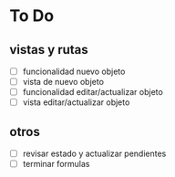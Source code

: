 # To Do

## vistas y rutas

- [ ] funcionalidad nuevo objeto
- [ ] vista de nuevo objeto
- [ ] funcionalidad editar/actualizar objeto
- [ ] vista editar/actualizar objeto

## otros

- [ ] revisar estado y actualizar pendientes
- [ ] terminar formulas
